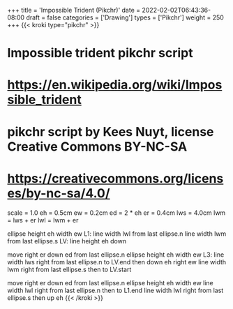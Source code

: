 +++
title = 'Impossible Trident (Pikchr)'
date = 2022-02-02T06:43:36-08:00
draft = false
categories = ['Drawing']
types =  ['Pikchr']
weight = 250
+++
{{< kroki type="pikchr" >}}
# Impossible trident pikchr script
# https://en.wikipedia.org/wiki/Impossible_trident
# pikchr script by Kees Nuyt, license Creative Commons BY-NC-SA
# https://creativecommons.org/licenses/by-nc-sa/4.0/

scale = 1.0
eh = 0.5cm
ew = 0.2cm
ed = 2 * eh
er = 0.4cm
lws = 4.0cm
lwm = lws + er
lwl = lwm + er

ellipse height eh width ew
L1: line width lwl from last ellipse.n
line width lwm from last ellipse.s
LV: line height eh down

move right er down ed from last ellipse.n
ellipse height eh width ew
L3: line width lws right from last ellipse.n to LV.end then down eh right ew
line width lwm right from last ellipse.s then to LV.start

move right er down ed from last ellipse.n
ellipse height eh width ew
line width lwl right from last ellipse.n then to L1.end
line width lwl right from last ellipse.s then up eh
{{< /kroki >}}
